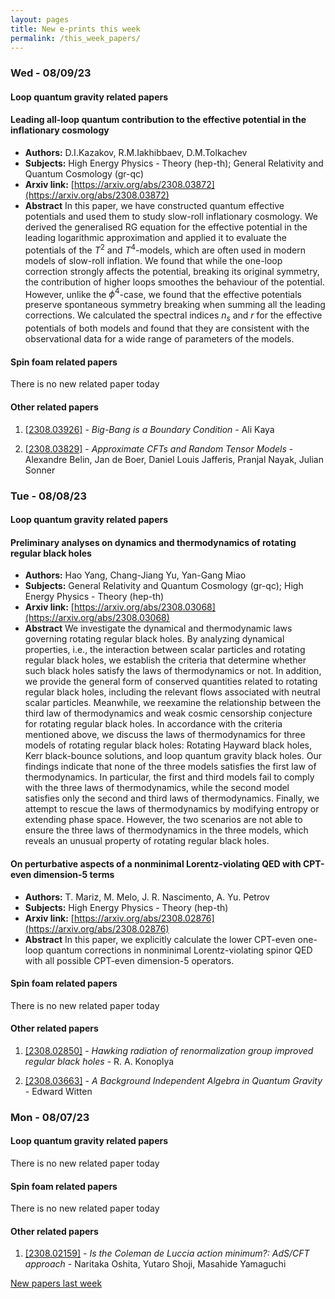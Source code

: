 ```yaml
---
layout: pages
title: New e-prints this week
permalink: /this_week_papers/
---
```




### Wed - 08/09/23

#### Loop quantum gravity related papers

#### **Leading all-loop quantum contribution to the effective potential in the  inflationary cosmology**
 - **Authors:** D.I.Kazakov, R.M.Iakhibbaev, D.M.Tolkachev
 - **Subjects:** High Energy Physics - Theory (hep-th); General Relativity and Quantum Cosmology (gr-qc)
 - **Arxiv link:** [https://arxiv.org/abs/2308.03872](https://arxiv.org/abs/2308.03872)
 - **Abstract**
 In this paper, we have constructed quantum effective potentials and used them to study slow-roll inflationary cosmology. We derived the generalised RG equation for the effective potential in the leading logarithmic approximation and applied it to evaluate the potentials of the $T^2$ and $T^4$-models, which are often used in modern models of slow-roll inflation. We found that while the one-loop correction strongly affects the potential, breaking its original symmetry, the contribution of higher loops smoothes the behaviour of the potential. However, unlike the $\phi^4$-case, we found that the effective potentials preserve spontaneous symmetry breaking when summing all the leading corrections. We calculated the spectral indices $n_s$ and $r$ for the effective potentials of both models and found that they are consistent with the observational data for a wide range of parameters of the models. 

#### Spin foam related papers

There is no new related paper today 



#### Other related papers

1. [[2308.03926]](https://arxiv.org/abs/2308.03926) - *Big-Bang is a Boundary Condition* - Ali Kaya

1. [[2308.03829]](https://arxiv.org/abs/2308.03829) - *Approximate CFTs and Random Tensor Models* - Alexandre Belin, Jan de Boer, Daniel Louis Jafferis, Pranjal Nayak, Julian Sonner



### Tue - 08/08/23

#### Loop quantum gravity related papers

#### **Preliminary analyses on dynamics and thermodynamics of rotating regular  black holes**
 - **Authors:** Hao Yang, Chang-Jiang Yu, Yan-Gang Miao
 - **Subjects:** General Relativity and Quantum Cosmology (gr-qc); High Energy Physics - Theory (hep-th)
 - **Arxiv link:** [https://arxiv.org/abs/2308.03068](https://arxiv.org/abs/2308.03068)
 - **Abstract**
 We investigate the dynamical and thermodynamic laws governing rotating regular black holes. By analyzing dynamical properties, i.e., the interaction between scalar particles and rotating regular black holes, we establish the criteria that determine whether such black holes satisfy the laws of thermodynamics or not. In addition, we provide the general form of conserved quantities related to rotating regular black holes, including the relevant flows associated with neutral scalar particles. Meanwhile, we reexamine the relationship between the third law of thermodynamics and weak cosmic censorship conjecture for rotating regular black holes. In accordance with the criteria mentioned above, we discuss the laws of thermodynamics for three models of rotating regular black holes: Rotating Hayward black holes, Kerr black-bounce solutions, and loop quantum gravity black holes. Our findings indicate that none of the three models satisfies the first law of thermodynamics. In particular, the first and third models fail to comply with the three laws of thermodynamics, while the second model satisfies only the second and third laws of thermodynamics. Finally, we attempt to rescue the laws of thermodynamics by modifying entropy or extending phase space. However, the two scenarios are not able to ensure the three laws of thermodynamics in the three models, which reveals an unusual property of rotating regular black holes. 

#### **On perturbative aspects of a nonminimal Lorentz-violating QED with  CPT-even dimension-5 terms**
 - **Authors:** T. Mariz, M. Melo, J. R. Nascimento, A. Yu. Petrov
 - **Subjects:** High Energy Physics - Theory (hep-th)
 - **Arxiv link:** [https://arxiv.org/abs/2308.02876](https://arxiv.org/abs/2308.02876)
 - **Abstract**
 In this paper, we explicitly calculate the lower CPT-even one-loop quantum corrections in nonminimal Lorentz-violating spinor QED with all possible CPT-even dimension-5 operators. 

#### Spin foam related papers

There is no new related paper today 



#### Other related papers

1. [[2308.02850]](https://arxiv.org/abs/2308.02850) - *Hawking radiation of renormalization group improved regular black holes* - R. A. Konoplya

1. [[2308.03663]](https://arxiv.org/abs/2308.03663) - *A Background Independent Algebra in Quantum Gravity* - Edward Witten



### Mon - 08/07/23

#### Loop quantum gravity related papers

There is no new related paper today 

#### Spin foam related papers

There is no new related paper today 



#### Other related papers

1. [[2308.02159]](https://arxiv.org/abs/2308.02159) - *Is the Coleman de Luccia action minimum?: AdS/CFT approach* - Naritaka Oshita, Yutaro Shoji, Masahide Yamaguchi






[New papers last week]({{site.url}}/archived/weekly/pre-prints/2023/08/07/archived_weekly_papers.html)